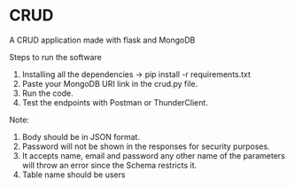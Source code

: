 # CRUD

A CRUD application made with flask and MongoDB

Steps to run the software

1. Installing all the dependencies
   -> pip install -r requirements.txt
2. Paste your MongoDB URI link in the crud.py file.
3. Run the code.
4. Test the endpoints with Postman or ThunderClient.

Note:

1. Body should be in JSON format.
2. Password will not be shown in the responses for security purposes.
3. It accepts name, email and password any other name of the parameters will throw an error since the Schema restricts it.
4. Table name should be users
